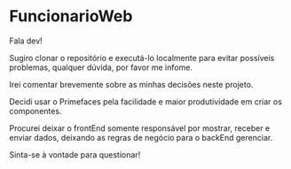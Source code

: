 # FuncionarioWeb

Fala dev!

Sugiro clonar o repositório e executá-lo localmente para evitar possíveis problemas, qualquer dúvida, por favor me infome.

Irei comentar brevemente sobre as minhas decisões neste projeto.

Decidi usar o Primefaces pela facilidade e maior produtividade em criar os componentes.

Procurei deixar o frontEnd somente responsável por mostrar, receber e enviar dados, deixando as regras de negócio para o backEnd gerenciar.

Sinta-se à vontade para questionar!


